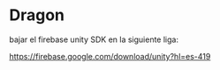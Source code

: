 # Dragon

bajar el firebase unity SDK en la siguiente liga:

https://firebase.google.com/download/unity?hl=es-419